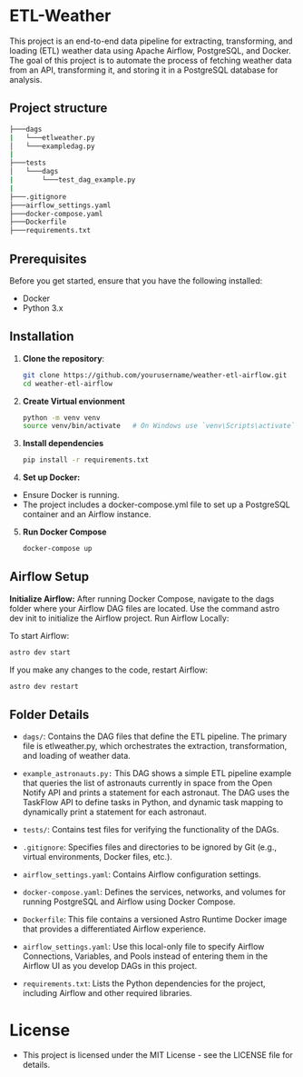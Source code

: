# ETL-Weather

This project is an end-to-end data pipeline for extracting, transforming, and loading (ETL) weather data using Apache Airflow, PostgreSQL, and Docker. The goal of this project is to automate the process of fetching weather data from an API, transforming it, and storing it in a PostgreSQL database for analysis.

## Project structure
```bash
├───dags
|   └───etlweather.py
│   └───exampledag.py
|
├───tests
│   └───dags
|       └───test_dag_example.py
|
├───.gitignore
├───airflow_settings.yaml
├───docker-compose.yaml
├───Dockerfile
├───requirements.txt
```

## Prerequisites

Before you get started, ensure that you have the following installed:

- Docker
- Python 3.x

## Installation

1. **Clone the repository**:
   ```bash
   git clone https://github.com/yourusername/weather-etl-airflow.git
   cd weather-etl-airflow
   ```
2. **Create Virtual envionment**
   ```bash
   python -m venv venv
   source venv/bin/activate   # On Windows use `venv\Scripts\activate`
   ```
3. **Install dependencies**
   ```bash
   pip install -r requirements.txt
   ```
4. **Set up Docker:**
 - Ensure Docker is running.
 - The project includes a docker-compose.yml file to set up a PostgreSQL container and an Airflow instance.
5. **Run Docker Compose**
   ```bash
   docker-compose up
   ```
## Airflow Setup
**Initialize Airflow:**
After running Docker Compose, navigate to the dags folder where your Airflow DAG files are located.
Use the command astro dev init to initialize the Airflow project.
Run Airflow Locally:

To start Airflow:
```bash
astro dev start
```
If you make any changes to the code, restart Airflow:
```bash
astro dev restart
```

## Folder Details
* `dags/`: Contains the DAG files that define the ETL pipeline. The primary file is etlweather.py, which orchestrates the extraction, transformation, and loading of weather data.

* `example_astronauts.py:` This DAG shows a simple ETL pipeline example that queries the list of astronauts currently in space from the Open Notify API and prints a statement for each astronaut. The DAG uses the TaskFlow API to define tasks in Python, and dynamic task mapping to dynamically print a statement for each astronaut.

* `tests/`: Contains test files for verifying the functionality of the DAGs.

* `.gitignore`: Specifies files and directories to be ignored by Git (e.g., virtual environments, Docker files, etc.).

* `airflow_settings.yaml`: Contains Airflow configuration settings.

* `docker-compose.yaml`: Defines the services, networks, and volumes for running PostgreSQL and Airflow using Docker Compose.

* `Dockerfile`: This file contains a versioned Astro Runtime Docker image that provides a differentiated Airflow experience.

* `airflow_settings.yaml`: Use this local-only file to specify Airflow Connections, Variables, and Pools instead of entering them in the Airflow UI as you develop DAGs in this project.

* `requirements.txt`: Lists the Python dependencies for the project, including Airflow and other required libraries.

# License
- This project is licensed under the MIT License - see the LICENSE file for details.
